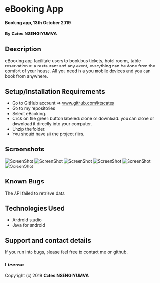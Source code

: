 # eBooking App
#### Booking app, 13th October 2019
#### By **Cates NSENGIYUMVA**
## Description
eBooking app facilitate users to book bus tickets, hotel rooms, table reservation at a restaurant and any event, everything can be done from the comfort of your house. All you need is a you mobile devices and you can book from anywhere.
## Setup/Installation Requirements
* Go to GitHub account => www.github.com/ktscates
* Go to my repositories
* Select eBooking.
* Click on the green button labeled: clone or download. you can clone or download it directly into your computer.
* Unzip the folder.
* You should have all the project files.
## Screenshots
![ScreenShot](login.png)
![ScreenShot](main.png)
![ScreenShot](bus.png)
![ScreenShot](hotel.png)
![ScreenShot](resto.png)
![ScreenShot](event.png)
## Known Bugs
The API failed to retrieve data. 
## Technologies Used
* Android studio
* Java for android
## Support and contact details
If you run into bugs, please feel free to contact me on github.
### License
Copyright (c) 2019 **Cates NSENGIYUMVA**
